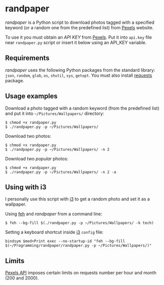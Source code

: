 # randpaper

_randpaper_ is a Python script to download photos tagged with a specified keyword (or a random one from the predefined list) from [Pexels](https://www.pexels.com/) website.

To use it you must obtain an _API KEY_ from [Pexels](https://www.pexels.com/api/). Put it into `api.key` file near `randpaper.py` script or insert it below using an API_KEY variable.

## Requirements

_randpaper_ uses the following Python packages from the standard library: `json`, `random`, `glob`, `os`, `shutil`, `sys`, `getopt`. You must also install [requests](http://python-requests.org/) package.

## Usage examples

Download a photo tagged with a random keyword (from the predefined list) and put it into `~/Pictures/Wallpapers/` directory:

```
$ chmod +x randpaper.py
$ ./randpaper.py -p ~/Pictures/Wallpapers/
```

Download two photos:

```
$ chmod +x randpaper.py
$ ./randpaper.py -p ~/Pictures/Wallpapers/ -n 2
```

Download two _popular_ photos:

```
$ chmod +x randpaper.py
$ ./randpaper.py -p ~/Pictures/Wallpapers/ -n 2 -a
```

## Using with i3

I personally use this script with [i3](https://i3wm.org/) to get a random photo and set it as a wallpaper.

Using [feh](https://feh.finalrewind.org/) and _randpaper_ from a command line:

```
$ feh --bg-fill $(./randpaper.py -p ~/Pictures/Wallpapers/ -k tech)
```

Setting a keyboard shortcut inside [i3](https://i3wm.org/) `config` file:

```
bindsym $mod+Print exec --no-startup-id "feh --bg-fill $(~/Programming/randpaper/randpaper.py -p ~/Pictures/Wallpapers/)"
```

## Limits

[Pexels API](https://www.pexels.com/api/) imposes certain limits on requests number per hour and month (200 and 2000).
